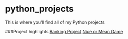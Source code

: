 # python_projects

This is where you'll find all of my Python projects

###Project highlights
[Banking Project](https://github.com/madisailors/PycharmProjects/tree/main/Django_Checkbook_Project)
[Nice or Mean Game](https://github.com/madisailors/python_projects/blob/main/game.py)
